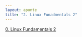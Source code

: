 ```yaml
---
layout: apunte
title: "2. Linux Funadmentals 2"
---
```


[0. Linux Fundamentals 2](/apuntes/thm/0-pre-career/1-pre-security/4-linux-fundamentals/linux-fundamentals-part-2/0-linux-fundamentals-2/)